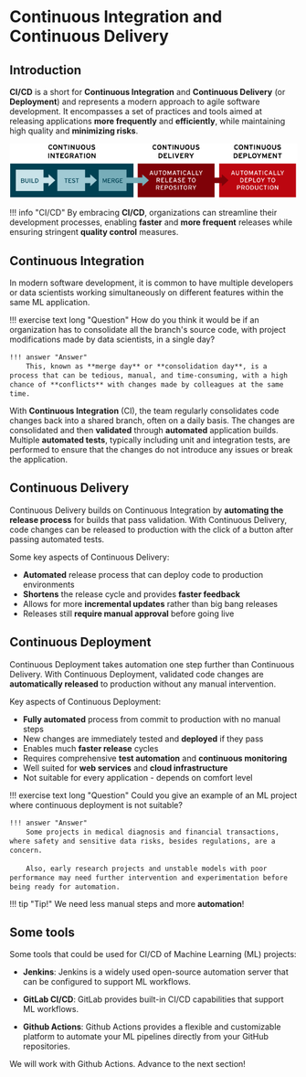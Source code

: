 # Continuous Integration and Continuous Delivery

## Introduction

**CI/CD** is a short for **Continuous Integration** and **Continuous Delivery** (or **Deployment**) and represents a modern approach to agile software development. It encompasses a set of practices and tools aimed at releasing applications **more frequently** and **efficiently**, while maintaining high quality and **minimizing risks**.

![](ci-cd-flow-desktop.png)

!!! info "CI/CD"
    By embracing **CI/CD**, organizations can streamline their development processes, enabling **faster** and **more frequent** releases while ensuring stringent **quality control** measures.

## Continuous Integration

In modern software development, it is common to have multiple developers or data scientists working simultaneously on different features within the same ML application.

!!! exercise text long "Question"
    How do you think it would be if an organization has to consolidate all the branch's source code, with project modifications made by data scientists, in a single day?

    !!! answer "Answer"
        This, known as **merge day** or **consolidation day**, is a process that can be tedious, manual, and time-consuming, with a high chance of **conflicts** with changes made by colleagues at the same time.

With **Continuous Integration** (CI), the team regularly consolidates code changes back into a shared branch, often on a daily basis. The changes are consolidated and then **validated** through **automated** application builds. Multiple **automated tests**, typically including unit and integration tests, are performed to ensure that the changes do not introduce any issues or break the application.

## Continuous Delivery

Continuous Delivery builds on Continuous Integration by **automating the release process** for builds that pass validation. With Continuous Delivery, code changes can be released to production with the click of a button after passing automated tests.

Some key aspects of Continuous Delivery:

- **Automated** release process that can deploy code to production environments
- **Shortens** the release cycle and provides **faster feedback**
- Allows for more **incremental updates** rather than big bang releases
- Releases still **require manual approval** before going live


## Continuous Deployment

Continuous Deployment takes automation one step further than Continuous Delivery. With Continuous Deployment, validated code changes are **automatically released** to production without any manual intervention.

Key aspects of Continuous Deployment:

- **Fully automated** process from commit to production with no manual steps
- New changes are immediately tested and **deployed** if they pass
- Enables much **faster release** cycles
- Requires comprehensive **test automation** and **continuous monitoring**
- Well suited for **web services** and **cloud infrastructure**
- Not suitable for every application - depends on comfort level

!!! exercise text long "Question"
    Could you give an example of an ML project where continuous deployment is not suitable?

    !!! answer "Answer"
        Some projects in medical diagnosis and financial transactions, where safety and sensitive data risks, besides regulations, are a concern.

        Also, early research projects and unstable models with poor performance may need further intervention and experimentation before being ready for automation.

!!! tip "Tip!"
    We need less manual steps and more **automation**!

## Some tools

Some tools that could be used for CI/CD of Machine Learning (ML) projects:

- **Jenkins**: Jenkins is a widely used open-source automation server that can be configured to support ML workflows.

- **GitLab CI/CD**: GitLab provides built-in CI/CD capabilities that support ML workflows.

- **Github Actions**: Github Actions provides a flexible and customizable platform to automate your ML pipelines directly from your GitHub repositories.

We will work with Github Actions. Advance to the next section!